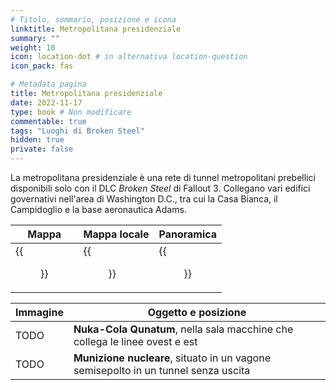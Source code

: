 ```yaml
---
# Titolo, sommario, posizione e icona
linktitle: Metropolitana presidenziale
summary: ""
weight: 10
icon: location-dot # in alternativa location-question
icon_pack: fas

# Metadata pagina
title: Metropolitana presidenziale
date: 2022-11-17
type: book # Non modificare
commentable: true
tags: "Luoghi di Broken Steel"
hidden: true
private: false 
---
```


La metropolitana presidenziale è una rete di tunnel metropolitani prebellici disponibili solo con il DLC *Broken Steel* di Fallout 3. Collegano vari edifici governativi nell'area di Washington D.C., tra cui la Casa Bianca, il Campidoglio e la base aeronautica Adams. 

| Mappa                            | Mappa locale                     | Panoramica                                    |
| -------------------------------- | -------------------------------- | --------------------------------------------- |
| {{<figure src="fo3/Presidential_metro_loc.webp">}}| {{<figure src="fo3/Presidential_Metro_map.webp">}}| {{<figure src="fo3/Broken_Steel_Presdential_Metro_Line.webp">}}|

| Immagine | Oggetto e posizione |
| -------- | ------------------- |
|   TODO       |  **Nuka-Cola Qunatum**, nella sala macchine che collega le linee ovest e est                   | 
|   TODO       |  **Munizione nucleare**, situato in un vagone semisepolto in un tunnel senza uscita                  | 


